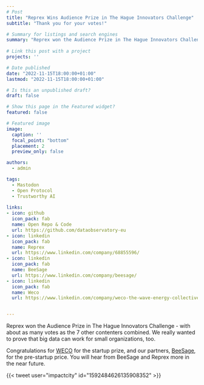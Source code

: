 ```yaml
---
# Post
title: "Reprex Wins Audience Prize in The Hague Innovators Challenge"
subtitle: "Thank you for your votes!"

# Summary for listings and search engines
summary: "Reprex won the Audience Prize in The Hague Innovators Challenge - with about as many votes as the 7 other contenters combined. We really wanted to prove that big data can work for small organizations, too."
 
# Link this post with a project
projects: ''

# Date published
date: "2022-11-15T18:00:00+01:00"
lastmod: "2022-11-15T18:00:00+01:00"

# Is this an unpublished draft?
draft: false

# Show this page in the Featured widget?
featured: false

# Featured image
image:
  caption: ''
  focal_point: "bottom"
  placement: 2
  preview_only: false

authors:
  - admin

tags:
  - Mastodon
  - Open Protocol
  - Trustworthy AI
  
links:
- icon: github
  icon_pack: fab
  name: Open Repo & Code
  url: https://github.com/dataobservatory-eu
- icon: linkedin
  icon_pack: fab
  name: Reprex
  url: https://www.linkedin.com/company/68855596/
- icon: linkedin
  icon_pack: fab
  name: BeeSage
  url: https://www.linkedin.com/company/beesage/
- icon: linkedin
  icon_pack: fab
  name: Weco
  url: https://www.linkedin.com/company/weco-the-wave-energy-collective/


---
```

Reprex won the Audience Prize in The Hague Innovators Challenge - with about as many votes as the 7 other contenters combined. We really wanted to prove that big data can work for small organizations, too.

Congratulations for [WECO](https://www.joinweco.nl/en-gb) for the startup prize, and our partners, [BeeSage](https://greendeal.dataobservatory.eu/post/2022-10-31_beesage/), for the pre-startup price.  You will hear from BeeSage and Reprex more in the near future.

{{< tweet user="impactcity" id="1592484626135908352" >}}
